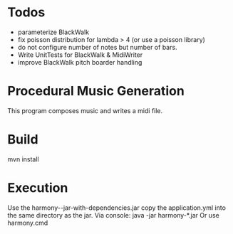# Todos
* parameterize BlackWalk
* fix poisson distribution for lambda > 4 (or use a poisson library)
* do not configure number of notes but number of bars.
* Write UnitTests for BlackWalk & MidiWriter
* improve BlackWalk pitch boarder handling

# Procedural Music Generation
This program composes music and writes a midi file.

# Build
mvn install

# Execution
Use the harmony-<Version>-jar-with-dependencies.jar
copy the application.yml into the same directory as the jar.
Via console: java -jar harmony-*.jar
Or use harmony.cmd